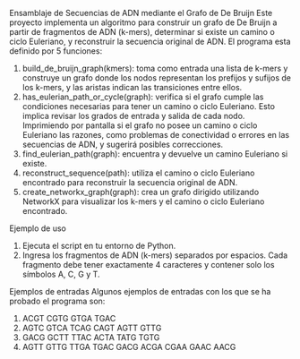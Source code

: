 Ensamblaje de Secuencias de ADN mediante el Grafo de De Bruijn
Este proyecto implementa un algoritmo para construir un grafo de De Bruijn a partir de fragmentos de ADN (k-mers), determinar si existe un camino o ciclo Euleriano, y reconstruir la secuencia original de ADN. 
El programa esta definido por 5 funciones:
  1.	build_de_bruijn_graph(kmers): toma como entrada una lista de k-mers y construye un grafo donde los nodos representan los prefijos y sufijos de los k-mers, y las aristas indican las transiciones entre ellos.
  2.	has_eulerian_path_or_cycle(graph): verifica si el grafo cumple las condiciones necesarias para tener un camino o ciclo Euleriano. Esto implica revisar los grados de entrada y salida de cada nodo. Imprimiendo por pantalla si el grafo no posee un camino o ciclo Euleriano las razones, como problemas de conectividad o errores en las secuencias de ADN, y sugerirá posibles correcciones.
  3.	find_eulerian_path(graph): encuentra y devuelve un camino Euleriano si existe.
  4.	reconstruct_sequence(path): utiliza el camino o ciclo Euleriano encontrado para reconstruir la secuencia original de ADN.
  5.	create_networkx_graph(graph): crea un grafo dirigido utilizando NetworkX para visualizar los k-mers y el camino o ciclo Euleriano encontrado.

Ejemplo de uso
  1.	Ejecuta el script en tu entorno de Python.
  2.	Ingresa los fragmentos de ADN (k-mers) separados por espacios. Cada fragmento debe tener exactamente 4 caracteres y contener solo los símbolos A, C, G y T. 

Ejemplos de entradas
Algunos ejemplos de entradas con los que se ha probado el programa son:
  1.	ACGT CGTG GTGA TGAC
  2.	AGTC GTCA TCAG CAGT AGTT GTTG
  3.	GACG GCTT TTAC ACTA TATG TGTG
  4.	AGTT GTTG TTGA TGAC GACG ACGA CGAA GAAC AACG
